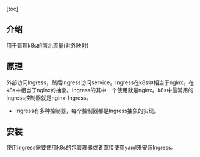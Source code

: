 [toc]

## 介绍

用于管理k8s的南北流量(对外映射)

## 原理

外部访问Ingress，然后Ingress访问service。Ingress在k8s中相当于nginx。在k8s中相当于nginx的抽象。Ingress的其中一个使用就是nginx。k8s中最常用的Ingress控制器就是nginx-Ingress。

* Ingress有多种控制器，每个控制器都是Ingress抽象的实现。

## 安装

使用Ingress需要使用k8s的包管理器或者直接使用yaml来安装Ingress。